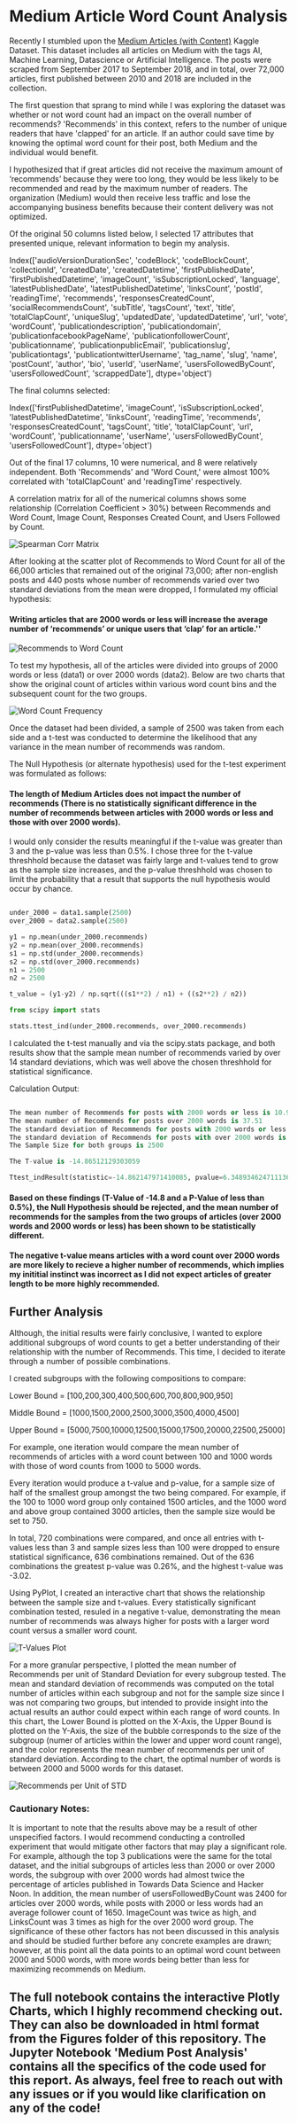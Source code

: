 
# Medium Article Word Count Analysis

Recently I stumbled upon the <a href="https://www.kaggle.com/aiswaryaramachandran/medium-articles-with-content">Medium Articles (with Content)</a> Kaggle Dataset. This dataset includes all articles on Medium with the tags AI, Machine Learning, Datascience or Artificial Intelligence. The posts were scraped from September 2017 to September 2018, and in total, over 72,000 articles, first published between 2010 and 2018 are included in the collection.

The first question that sprang to mind while I was exploring the dataset was whether or not word count had an impact on the overall number of recommends? 'Recommends' in this context, refers to the number of unique readers that have 'clapped' for an article. If an author could save time by knowing the optimal word count for their post, both Medium and the individual would benefit.

I hypothesized that if great articles did not receive the maximum amount of ‘recommends’ because they were too long, they would be less likely to be recommended and read by the maximum number of readers. The organization (Medium) would then receive less traffic and lose the accompanying business benefits because their content delivery was not optimized.

Of the original 50 columns listed below, I selected 17 attributes that presented unique, relevant information to begin my analysis.

Index(['audioVersionDurationSec', 'codeBlock', 'codeBlockCount',
       'collectionId', 'createdDate', 'createdDatetime', 'firstPublishedDate',
       'firstPublishedDatetime', 'imageCount', 'isSubscriptionLocked',
       'language', 'latestPublishedDate', 'latestPublishedDatetime',
       'linksCount', 'postId', 'readingTime', 'recommends',
       'responsesCreatedCount', 'socialRecommendsCount', 'subTitle',
       'tagsCount', 'text', 'title', 'totalClapCount', 'uniqueSlug',
       'updatedDate', 'updatedDatetime', 'url', 'vote', 'wordCount',
       'publicationdescription', 'publicationdomain',
       'publicationfacebookPageName', 'publicationfollowerCount',
       'publicationname', 'publicationpublicEmail', 'publicationslug',
       'publicationtags', 'publicationtwitterUsername', 'tag_name', 'slug',
       'name', 'postCount', 'author', 'bio', 'userId', 'userName',
       'usersFollowedByCount', 'usersFollowedCount', 'scrappedDate'],
      dtype='object')

The final columns selected: 

Index(['firstPublishedDatetime', 'imageCount', 'isSubscriptionLocked',
       'latestPublishedDatetime', 'linksCount', 'readingTime', 'recommends',
       'responsesCreatedCount', 'tagsCount', 'title', 'totalClapCount', 'url',
       'wordCount', 'publicationname', 'userName', 'usersFollowedByCount',
       'usersFollowedCount'],
      dtype='object')
      
Out of the final 17 columns, 10 were numerical, and 8 were relatively independent. Both 'Recommends' and 'Word Count,' were almost 100% correlated with 'totalClapCount' and 'readingTime' respectively.
 
A correlation matrix for all of the numerical columns shows some relationship (Correlation Coefficient > 30%) between Recommends and Word Count, Image Count, Responses Created Count, and Users Followed by Count.

![Spearman Corr Matrix](Figures/spearmancorr.png)

After looking at the scatter plot of Recommends to Word Count for all of the 66,000 articles that remained out of the original 73,000; after non-english posts and 440 posts whose number of recommends varied over two standard deviations from the mean were dropped, I formulated my official hypothesis: 

#### Writing articles that are 2000 words or less will increase the average number of ‘recommends’ or unique users that ‘clap’ for an article.''

![Recommends to Word Count](Figures/rectoword.png)

To test my hypothesis, all of the articles were divided into groups of 2000 words or less (data1) or over 2000 words (data2). Below are two charts that show the original count of articles within various word count bins and the subsequent count for the two groups. 

![Word Count Frequency](Figures/wordcountperboth.png)

Once the dataset had been divided, a sample of 2500 was taken from each side and a t-test was conducted to determine the likelihood that any variance in the mean number of recommends was random. 

The Null Hypothesis (or alternate hypothesis) used for the t-test experiment was formulated as follows:

#### The length of Medium Articles does not impact the number of recommends (There is no statistically significant difference in the number of recommends between articles with 2000 words or less and those with over 2000 words).

I would only consider the results meaningful if the t-value was greater than 3 and the p-value was less than 0.5%. I chose three for the t-value threshhold because the dataset was fairly large and t-values tend to grow as the sample size increases, and the p-value threshhold was chosen to limit the probability that a result that supports the null hypothesis would occur by chance.

```python

under_2000 = data1.sample(2500)
over_2000 = data2.sample(2500)

y1 = np.mean(under_2000.recommends)
y2 = np.mean(over_2000.recommends)
s1 = np.std(under_2000.recommends)
s2 = np.std(over_2000.recommends)
n1 = 2500
n2 = 2500

t_value = (y1-y2) / np.sqrt(((s1**2) / n1) + ((s2**2) / n2))

from scipy import stats

stats.ttest_ind(under_2000.recommends, over_2000.recommends)

```
I calculated the t-test manually and via the scipy.stats package, and both results show that the sample mean number of recommends varied by over 14 standard deviations, which was well above the chosen threshhold for statistical significance.

Calculation Output:

```python

The mean number of Recommends for posts with 2000 words or less is 10.99
The mean number of Recommends for posts over 2000 words is 37.51
The standard deviation of Recommends for posts with 2000 words or less is 37.85
The standard deviation of Recommends for posts with over 2000 words is 82.65
The Sample Size for both groups is 2500

The T-value is -14.86512129303059

Ttest_indResult(statistic=-14.862147971410085, pvalue=6.3489346247111366e-49)

```

#### Based on these findings (T-Value of -14.8 and a P-Value of less than 0.5%), the Null Hypothesis should be rejected, and the mean number of recommends for the samples from the two groups of articles (over 2000 words and 2000 words or less) has been shown to be statistically different.

#### The negative t-value means articles with a word count over 2000 words are more likely to recieve a higher number of recommends, which implies my inititial instinct was incorrect as I did not expect articles of greater length to be more highly recommended. 

## Further Analysis

Although, the initial results were fairly conclusive, I wanted to explore additional subgroups of word counts to get a better understanding of their relationship with the number of Recommends. This time, I decided to iterate through a number of possible combinations.

I created subgroups with the following compositions to compare:

Lower Bound = [100,200,300,400,500,600,700,800,900,950]

Middle Bound = [1000,1500,2000,2500,3000,3500,4000,4500]

Upper Bound = [5000,7500,10000,12500,15000,17500,20000,22500,25000]

For example, one iteration would compare the mean number of recommends of articles with a word count between 100 and 1000 words with those of word counts from 1000 to 5000 words. 

Every iteration would produce a t-value and p-value, for a sample size of half of the smallest group amongst the two being compared. For example, if the 100 to 1000 word group only contained 1500 articles, and the 1000 word and above group contained 3000 articles, then the sample size would be set to 750.

In total, 720 combinations were compared, and once all entries with t-values less than 3 and sample sizes less than 100 were dropped to ensure statistical significance, 636 combinations remained. Out of the 636 combinations the greatest p-value was 0.26%, and the highest t-value was -3.02.

Using PyPlot, I created an interactive chart that shows the relationship between the sample size and t-values. Every statistically significant combination tested, resuled in a negative t-value, demonstrating the mean number of recommends was always higher for posts with a larger word count versus a smaller word count.

![T-Values Plot](Figures/tvalueplot.png)

For a more granular perspective, I plotted the mean number of Recommends per unit of Standard Deviation for every subgroup tested. The mean and standard deviation of recommends was computed on the total number of articles within each subgroup and not for the sample size since I was not comparing two groups, but intended to provide insight into the actual results an author could expect within each range of word counts. In this chart, the Lower Bound is plotted on the X-Axis, the Upper Bound is plotted on the Y-Axis, the size of the bubble corresponds to the size of the subgroup (numer of articles within the lower and upper word count range), and the color represents the mean number of recommends per unit of standard deviation. According to the chart, the optimal number of words is between 2000 and 5000 words for this dataset.

![Recommends per Unit of STD](Figures/recperstd.png)


### Cautionary Notes:

It is important to note that the results above may be a result of other unspecified factors. I would recommend conducting a controlled experiment that would mitigate other factors that may play a significant role. For example, although the top 3 publications were the same for the total dataset, and the initial subgroups of articles less than 2000 or over 2000 words, the subgroup with over 2000 words had almost twice the percentage of articles published in Towards Data Science and Hacker Noon. In addition, the mean number of usersFollowedByCount was 2400 for articles over 2000 words, while posts with 2000 or less words had an average follower count of 1650. ImageCount was twice as high, and LinksCount was 3 times as high for the over 2000 word group. The significance of these other factors has not been discussed in this analysis and should be studied further before any concrete examples are drawn; however, at this point all the data points to an optimal word count between 2000 and 5000 words, with more words being better than less for maximizing recommends on Medium.

## The full notebook contains the interactive Plotly Charts, which I highly recommend checking out. They can also be downloaded in html format from the Figures folder of this repository. The Jupyter Notebook 'Medium Post Analysis' contains all the specifics of the code used for this report. As always, feel free to reach out with any issues or if you would like clarification on any of the code! 


```python

```
